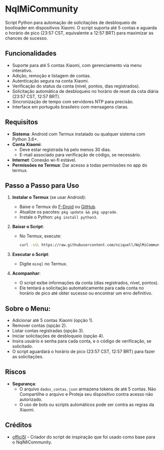 # NqlMiCommunity

Script Python para automação de solicitações de desbloqueio de bootloader em dispositivos Xiaomi. O script suporta até 5 contas e aguarda o horário de pico (23:57 CST, equivalente a 12:57 BRT) para maximizar as chances de sucesso.

## Funcionalidades
- Suporte para até 5 contas Xiaomi, com gerenciamento via menu interativo.
- Adição, remoção e listagem de contas.
- Autenticação segura na conta Xiaomi.
- Verificação do status da conta (nível, pontos, dias registrados).
- Solicitação automática de desbloqueio no horário de reset da cota diária (23:57 CST, 12:57 BRT).
- Sincronização de tempo com servidores NTP para precisão.
- Interface em português brasileiro com mensagens claras.

## Requisitos
- **Sistema**: Android com Termux instalado ou qualquer sistema com Python 3.6+.
- **Conta Xiaomi**:
  - Deve estar registrada há pelo menos 30 dias.
  - E-mail associado para verificação de código, se necessário.
- **Internet**: Conexão wi-fi estável.
- **Permissões no Termux**: Dar acesso a todas permissões no app do termux.

## Passo a Passo para Uso
1. **Instalar o Termux** (se usar Android):
   - Baixe o Termux do [F-Droid](https://f-droid.org) ou [GitHub](https://github.com/termux/termux-app).
   - Atualize os pacotes: `pkg update && pkg upgrade`.
   - Instale o Python: `pkg install python3`.

2. **Baixar o Script**:
   - No Termux, execute:
     ```bash
     curl -sSL https://raw.githubusercontent.com/niiquell/NqlMiCommunity/refs/heads/main/NqlMiCommunity.py -o "$PREFIX/bin/minql" && chmod +x "$PREFIX/bin/minql"
     ```

3. **Executar o Script**:
   - Digite ```minql``` no Termux.

4. **Acompanhar**:
   - O script exibe informações da conta (dias registrados, nível, pontos).
   - Ele tentará a solicitação automaticamente para cada conta no horário de pico até obter sucesso ou encontrar um erro definitivo.

## Sobre o Menu:
  - Adicionar até 5 contas Xiaomi (opção 1).
  - Remover contas (opção 2).
  - Listar contas registradas (opção 3).
  - Iniciar solicitações de desbloqueio (opção 4).
  - Insira usuário e senha para cada conta, e o código de verificação, se solicitado.
  - O script aguardará o horário de pico (23:57 CST, 12:57 BRT) para fazer as solicitações.

## Riscos
- **Segurança**:
  - O arquivo `dados_contas.json` armazena tokens de até 5 contas. Não Compartilhe o arquivo e Proteja seu dispositivo contra acesso não autorizado.
  - O uso de bots ou scripts automáticos pode ser contra as regras da Xiaomi.

## Créditos
- [offici5l]([https://github.com/offici5l/MiCommunityTool) - Criador do script de inspiração que foi usado como base para o NqlMiCommunity.
